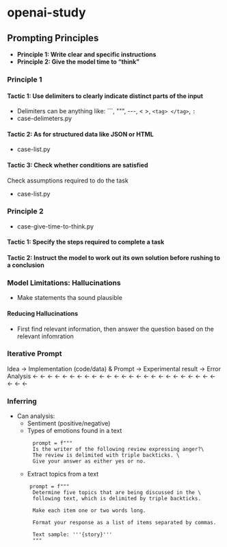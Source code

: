 # openai-study


## Prompting Principles
- **Principle 1: Write clear and specific instructions**
- **Principle 2: Give the model time to “think”**

### Principle 1

#### Tactic 1: Use delimiters to clearly indicate distinct parts of the input
- Delimiters can be anything like: ```, """, ---, < >, `<tag> </tag>`, `:`
- case-delimeters.py

#### Tactic 2: As for structured data like JSON or HTML
- case-list.py

#### Tactic 3: Check whether conditions are satisfied
Check assumptions required to do the task
- case-list.py


### Principle 2
- case-give-time-to-think.py

#### Tactic 1: Specify the steps required to complete a task

#### Tactic 2: Instruct the model to work out its own solution before rushing to a conclusion


### Model Limitations: Hallucinations
- Make statements tha sound plausible

#### Reducing Hallucinations
- First find relevant information, then answer the question based on the relevant infomration

### Iterative Prompt 

Idea -> Implementation (code/data) & Prompt -> Experimental result -> Error Analysis 
<- <- <- <- <- <- <- <- <- <- <- <- <- <- <- <- <- <- <- <- <- <- <- <- <- <- <- <- 

### Inferring

- Can analysis: 
   - Sentiment (positive/negative)
   - Types of emotions found in a text
   ```code
        prompt = f"""
        Is the writer of the following review expressing anger?\
        The review is delimited with triple backticks. \
        Give your answer as either yes or no.
   ```
   - Extract topics from a text
   ```code
       prompt = f"""
        Determine five topics that are being discussed in the \
        following text, which is delimited by triple backticks.

        Make each item one or two words long. 

        Format your response as a list of items separated by commas.

        Text sample: '''{story}'''
        """
   ```

